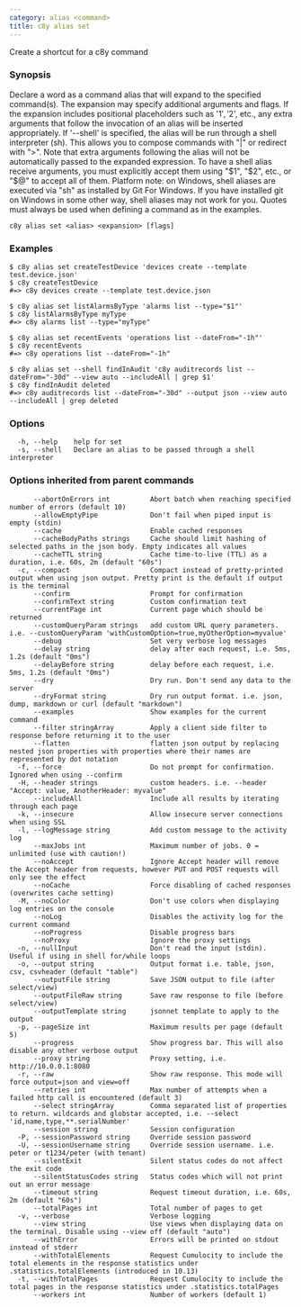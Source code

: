```yaml
---
category: alias <command>
title: c8y alias set
---
```

Create a shortcut for a c8y command

### Synopsis

Declare a word as a command alias that will expand to the specified command(s).
The expansion may specify additional arguments and flags. If the expansion
includes positional placeholders such as '$1', '$2', etc., any extra arguments
that follow the invocation of an alias will be inserted appropriately.
If '--shell' is specified, the alias will be run through a shell interpreter (sh). This allows you
to compose commands with "|" or redirect with ">". Note that extra arguments following the alias
will not be automatically passed to the expanded expression. To have a shell alias receive
arguments, you must explicitly accept them using "$1", "$2", etc., or "$@" to accept all of them.
Platform note: on Windows, shell aliases are executed via "sh" as installed by Git For Windows. If
you have installed git on Windows in some other way, shell aliases may not work for you.
Quotes must always be used when defining a command as in the examples.


```
c8y alias set <alias> <expansion> [flags]
```

### Examples

```
$ c8y alias set createTestDevice 'devices create --template test.device.json'
$ c8y createTestDevice
#=> c8y devices create --template test.device.json

$ c8y alias set listAlarmsByType 'alarms list --type="$1"'
$ c8y listAlarmsByType myType
#=> c8y alarms list --type="myType"

$ c8y alias set recentEvents 'operations list --dateFrom="-1h"'
$ c8y recentEvents
#=> c8y operations list --dateFrom="-1h"

$ c8y alias set --shell findInAudit 'c8y auditrecords list --dateFrom="-30d" --view auto --includeAll | grep $1'
$ c8y findInAudit deleted
#=> c8y auditrecords list --dateFrom="-30d" --output json --view auto --includeAll | grep deleted

```

### Options

```
  -h, --help    help for set
  -s, --shell   Declare an alias to be passed through a shell interpreter
```

### Options inherited from parent commands

```
      --abortOnErrors int          Abort batch when reaching specified number of errors (default 10)
      --allowEmptyPipe             Don't fail when piped input is empty (stdin)
      --cache                      Enable cached responses
      --cacheBodyPaths strings     Cache should limit hashing of selected paths in the json body. Empty indicates all values
      --cacheTTL string            Cache time-to-live (TTL) as a duration, i.e. 60s, 2m (default "60s")
  -c, --compact                    Compact instead of pretty-printed output when using json output. Pretty print is the default if output is the terminal
      --confirm                    Prompt for confirmation
      --confirmText string         Custom confirmation text
      --currentPage int            Current page which should be returned
      --customQueryParam strings   add custom URL query parameters. i.e. --customQueryParam 'withCustomOption=true,myOtherOption=myvalue'
      --debug                      Set very verbose log messages
      --delay string               delay after each request, i.e. 5ms, 1.2s (default "0ms")
      --delayBefore string         delay before each request, i.e. 5ms, 1.2s (default "0ms")
      --dry                        Dry run. Don't send any data to the server
      --dryFormat string           Dry run output format. i.e. json, dump, markdown or curl (default "markdown")
      --examples                   Show examples for the current command
      --filter stringArray         Apply a client side filter to response before returning it to the user
      --flatten                    flatten json output by replacing nested json properties with properties where their names are represented by dot notation
  -f, --force                      Do not prompt for confirmation. Ignored when using --confirm
  -H, --header strings             custom headers. i.e. --header "Accept: value, AnotherHeader: myvalue"
      --includeAll                 Include all results by iterating through each page
  -k, --insecure                   Allow insecure server connections when using SSL
  -l, --logMessage string          Add custom message to the activity log
      --maxJobs int                Maximum number of jobs. 0 = unlimited (use with caution!)
      --noAccept                   Ignore Accept header will remove the Accept header from requests, however PUT and POST requests will only see the effect
      --noCache                    Force disabling of cached responses (overwrites cache setting)
  -M, --noColor                    Don't use colors when displaying log entries on the console
      --noLog                      Disables the activity log for the current command
      --noProgress                 Disable progress bars
      --noProxy                    Ignore the proxy settings
  -n, --nullInput                  Don't read the input (stdin). Useful if using in shell for/while loops
  -o, --output string              Output format i.e. table, json, csv, csvheader (default "table")
      --outputFile string          Save JSON output to file (after select/view)
      --outputFileRaw string       Save raw response to file (before select/view)
      --outputTemplate string      jsonnet template to apply to the output
  -p, --pageSize int               Maximum results per page (default 5)
      --progress                   Show progress bar. This will also disable any other verbose output
      --proxy string               Proxy setting, i.e. http://10.0.0.1:8080
  -r, --raw                        Show raw response. This mode will force output=json and view=off
      --retries int                Max number of attempts when a failed http call is encountered (default 3)
      --select stringArray         Comma separated list of properties to return. wildcards and globstar accepted, i.e. --select 'id,name,type,**.serialNumber'
      --session string             Session configuration
  -P, --sessionPassword string     Override session password
  -U, --sessionUsername string     Override session username. i.e. peter or t1234/peter (with tenant)
      --silentExit                 Silent status codes do not affect the exit code
      --silentStatusCodes string   Status codes which will not print out an error message
      --timeout string             Request timeout duration, i.e. 60s, 2m (default "60s")
      --totalPages int             Total number of pages to get
  -v, --verbose                    Verbose logging
      --view string                Use views when displaying data on the terminal. Disable using --view off (default "auto")
      --withError                  Errors will be printed on stdout instead of stderr
      --withTotalElements          Request Cumulocity to include the total elements in the response statistics under .statistics.totalElements (introduced in 10.13)
  -t, --withTotalPages             Request Cumulocity to include the total pages in the response statistics under .statistics.totalPages
      --workers int                Number of workers (default 1)
```

